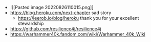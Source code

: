 - ![[Pasted image 20220826110015.png]]
- https://blog.heroku.com/next-chapter sad story
	- https://leerob.io/blog/heroku thank you for your excellent stewardship
- https://github.com/resilience4j/resilience4j
- https://warhammer40k.fandom.com/wiki/Warhammer_40k_Wiki